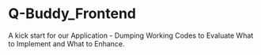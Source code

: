# Q-Buddy_Frontend
A kick start for our Application - Dumping Working Codes to Evaluate What to Implement and What to Enhance.
